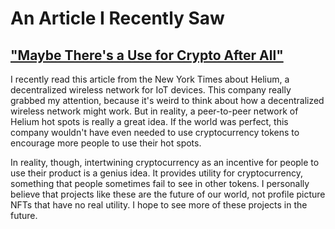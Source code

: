 # An Article I Recently Saw
## ["Maybe There's a Use for Crypto After All"](https://www.nytimes.com/2022/02/06/technology/helium-cryptocurrency-uses.html?)
I recently read this article from the New York Times about Helium, a decentralized wireless network for IoT devices. This company really grabbed my attention, because it's weird to think about how a decentralized wireless network might work. But in reality, a peer-to-peer network of Helium hot spots is really a great idea. If the world was perfect, this company wouldn't have even needed to use cryptocurrency tokens to encourage more people to use their hot spots.

In reality, though, intertwining cryptocurrency as an incentive for people to use their product is a genius idea. It provides utility for cryptocurrency, something that people sometimes fail to see in other tokens. I personally believe that projects like these are the future of our world, not profile picture NFTs that have no real utility. I hope to see more of these projects in the future.

[^1]: An interesting article. I like the author's depiction of Helium as something mundanely useful; not a lot of crypto has this image. 